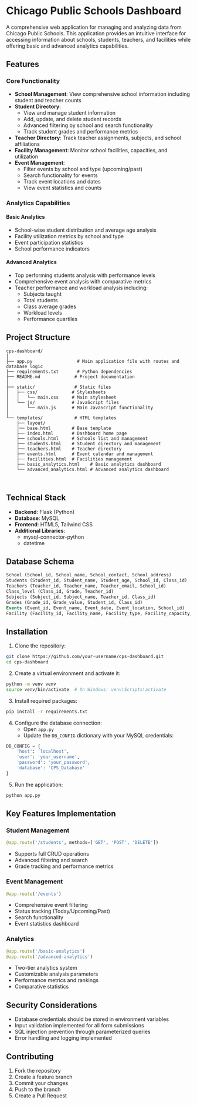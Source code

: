 # Chicago Public Schools Dashboard

A comprehensive web application for managing and analyzing data from Chicago Public Schools. This application provides an intuitive interface for accessing information about schools, students, teachers, and facilities while offering basic and advanced analytics capabilities.

## Features

### Core Functionality
- **School Management**: View comprehensive school information including student and teacher counts
- **Student Directory**: 
  - View and manage student information
  - Add, update, and delete student records
  - Advanced filtering by school and search functionality
  - Track student grades and performance metrics
- **Teacher Directory**: Track teacher assignments, subjects, and school affiliations
- **Facility Management**: Monitor school facilities, capacities, and utilization
- **Event Management**:
  - Filter events by school and type (upcoming/past)
  - Search functionality for events
  - Track event locations and dates
  - View event statistics and counts

### Analytics Capabilities

#### Basic Analytics
- School-wise student distribution and average age analysis
- Facility utilization metrics by school and type
- Event participation statistics
- School performance indicators

#### Advanced Analytics
- Top performing students analysis with performance levels
- Comprehensive event analysis with comparative metrics
- Teacher performance and workload analysis including:
  - Subjects taught
  - Total students
  - Class average grades
  - Workload levels
  - Performance quartiles

## Project Structure

```
cps-dashboard/
│
├── app.py                 # Main application file with routes and database logic
├── requirements.txt       # Python dependencies
├── README.md             # Project documentation
│
├── static/               # Static files
│   ├── css/             # Stylesheets
│   │   └── main.css     # Main stylesheet
│   └── js/              # JavaScript files
│       └── main.js      # Main JavaScript functionality
│
└── templates/            # HTML templates
    ├── layout/
    │── base.html        # Base template
    ├── index.html       # Dashboard home page
    ├── schools.html     # Schools list and management
    ├── students.html    # Student directory and management
    ├── teachers.html    # Teacher directory
    ├── events.html      # Event calendar and management
    ├── facilities.html  # Facilities management
    ├── basic_analytics.html    # Basic analytics dashboard
    └── advanced_analytics.html # Advanced analytics dashboard



```

## Technical Stack

- **Backend**: Flask (Python)
- **Database**: MySQL
- **Frontend**: HTML5, Tailwind CSS
- **Additional Libraries**: 
  - mysql-connector-python
  - datetime

## Database Schema

```sql
School (School_id, School_name, School_contact, School_address)
Students (Student_id, Student_name, Student_age, School_id, Class_id)
Teachers (Teacher_id, Teacher_name, Teacher_email, School_id)
Class_level (Class_id, Grade, Teacher_id)
Subjects (Subject_id, Subject_name, Teacher_id, Class_id)
Grades (Grade_id, Grade_value, Student_id, Class_id)
Events (Event_id, Event_name, Event_date, Event_location, School_id)
Facility (Facility_id, Facility_name, Facility_type, Facility_capacity, School_id)
```

## Installation

1. Clone the repository:
```bash
git clone https://github.com/your-username/cps-dashboard.git
cd cps-dashboard
```

2. Create a virtual environment and activate it:
```bash
python -m venv venv
source venv/bin/activate  # On Windows: venv\Scripts\activate
```

3. Install required packages:
```bash
pip install -r requirements.txt
```

4. Configure the database connection:
   - Open `app.py`
   - Update the `DB_CONFIG` dictionary with your MySQL credentials:
```python
DB_CONFIG = {
    'host': 'localhost',
    'user': 'your_username',
    'password': 'your_password',
    'database': 'CPS_Database'
}
```

5. Run the application:
```bash
python app.py
```

## Key Features Implementation

### Student Management
```python
@app.route('/students', methods=['GET', 'POST', 'DELETE'])
```
- Supports full CRUD operations
- Advanced filtering and search
- Grade tracking and performance metrics

### Event Management
```python
@app.route('/events')
```
- Comprehensive event filtering
- Status tracking (Today/Upcoming/Past)
- Search functionality
- Event statistics dashboard

### Analytics
```python
@app.route('/basic-analytics')
@app.route('/advanced-analytics')
```
- Two-tier analytics system
- Customizable analysis parameters
- Performance metrics and rankings
- Comparative statistics

## Security Considerations

- Database credentials should be stored in environment variables
- Input validation implemented for all form submissions
- SQL injection prevention through parameterized queries
- Error handling and logging implemented

## Contributing

1. Fork the repository
2. Create a feature branch
3. Commit your changes
4. Push to the branch
5. Create a Pull Request

